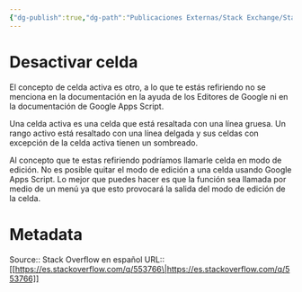 ```yaml
---
{"dg-publish":true,"dg-path":"Publicaciones Externas/Stack Exchange/Stack Overflow en español/es.stackoverflow.com-553766.md","permalink":"/publicaciones-externas/stack-exchange/stack-overflow-en-espanol/es-stackoverflow-com-553766/","title":"Desactivar celda","hide":true,"noteIcon":"\"0\"","created":"2024-04-03T12:49:10.418-06:00","updated":"2024-04-05T16:43:57.974-06:00"}
---
```


# Desactivar celda

El concepto de celda activa es otro, a lo que te estás refiriendo no se menciona en la documentación en la ayuda de los Editores de Google ni en la documentación de Google Apps Script.

Una celda activa es una celda que está resaltada con una línea gruesa. Un rango activo está resaltado con una línea delgada y sus celdas con excepción de la celda activa tienen un sombreado. 

Al concepto que te estas refiriendo podríamos llamarle celda en modo de edición. No es posible quitar el modo de edición a una celda usando Google Apps Script. Lo mejor que puedes hacer es que la función sea llamada por medio de un menú ya que esto provocará la salida del modo de edición de la celda.

# Metadata
Source:: Stack Overflow en español
URL:: [[https://es.stackoverflow.com/q/553766\|https://es.stackoverflow.com/q/553766]]

